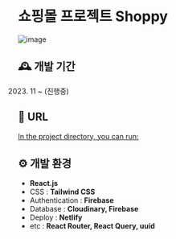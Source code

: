 # 쇼핑몰 프로젝트 Shoppy

![image](https://github.com/O-daeun/shoppy/assets/105799083/d4f7ef3f-e1bc-43b0-b8a8-bc74017c91c2)

## 🕰️ 개발 기간

2023. 11 ~ (진행중)

## 🔗 URL

[In the project directory, you can run:](https://shoppy-oh.netlify.app/)

## ⚙️ 개발 환경

- **React.js**
- CSS : **Tailwind CSS**
- Authentication : **Firebase**
- Database : **Cloudinary, Firebase**
- Deploy : **Netlify**
- etc : **React Router, React Query, uuid**
